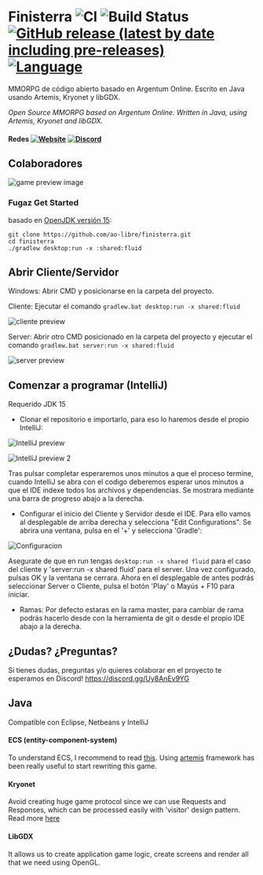 # Finisterra ![CI](https://github.com/ao-libre/finisterra/workflows/CI/badge.svg) ![Build Status](https://github.com/ao-libre/finisterra/workflows/Release/badge.svg)  [![GitHub release (latest by date including pre-releases)](https://img.shields.io/github/v/release/ao-libre/finisterra?include_prereleases)](https://github.com/ao-libre/finisterra/releases) [![Language](https://img.shields.io/badge/lang-espa%C3%B1ol%20%2F%20english-yellow)](#)

MMORPG de código abierto basado en Argentum Online. Escrito en Java usando Artemis, Kryonet y libGDX.

*Open Source MMORPG based on Argentum Online. Written in Java, using Artemis, Kryonet and libGDX.*

#### Redes [![Website](https://img.shields.io/website?down_color=lightgrey&down_message=offline&up_color=blue&up_message=online&url=https%3A%2F%2Ffinisterra.argentumonline.org%2F)](https://finisterra.argentumonline.org/) [![Discord](https://img.shields.io/discord/479056868707270657?color=blueviolet&label=discord)](https://discord.gg/4Wd4EMwnFm)


## Colaboradores
![game preview image](https://cdn.discordapp.com/attachments/580487031197794313/636899837354442755/readme-repo.png)

### Fugaz Get Started
basado en [OpenJDK versión 15](https://jdk.java.net/15/):

```
git clone https://github.com/ao-libre/finisterra.git
cd finisterra
./gradlew desktop:run -x :shared:fluid  
```

## Abrir Cliente/Servidor

Windows:
Abrir CMD y posicionarse en la carpeta del proyecto.

Cliente: Ejecutar el comando
`gradlew.bat desktop:run -x shared:fluid
`

![cliente preview](https://i.imgur.com/3P2L0K4.png)

Server: Abrir otro CMD posicionado en la carpeta del proyecto y ejecutar el comando `gradlew.bat server:run -x shared:fluid`

![server preview](https://i.imgur.com/mPl3pXy.png)

## Comenzar a programar (IntelliJ)
Requerido JDK 15

- Clonar el repositorio e importarlo, para eso lo haremos desde el propio IntelliJ:

![IntelliJ preview](https://i.imgur.com/pAhfyuZ.png)

![IntelliJ preview 2](https://i.imgur.com/AskF398.png)

Tras pulsar completar esperaremos unos minutos a que el proceso termine, cuando IntelliJ se abra con el codigo deberemos esperar unos minutos a que el IDE indexe todos los archivos y dependencias. Se mostrara mediante una barra de progreso abajo a la derecha.

- Configurar el inicio del Cliente y Servidor desde el IDE. Para ello vamos al desplegable de arriba derecha y selecciona "Edit Configurations".
  Se abrira una ventana, pulsa en el '+' y selecciona 'Gradle':

![Configuracion](https://i.imgur.com/fgOF9cf.png)

Asegurate de que en run tengas
`desktop:run -x shared fluid` para el caso del cliente y 'server:run -x shared fluid' para el server.
Una vez configurado, pulsas OK y la ventana se cerrara. Ahora en el desplegable de antes podrás seleccionar Server o Cliente, pulsa el botón 'Play' o Mayús + F10 para iniciar.

- Ramas: Por defecto estaras en la rama master, para cambiar de rama podrás hacerlo desde con la herramienta de git o desde el propio IDE abajo a la derecha.

## ¿Dudas? ¿Preguntas?
Si tienes dudas, preguntas y/o quieres colaborar en el proyecto te esperamos en Discord!
https://discord.gg/Uy8AnEv9YG

## Java
Compatible con Eclipse, Netbeans y IntelliJ

#### ECS (entity-component-system)
To understand ECS, I recommend to read [this](https://github.com/junkdog/artemis-odb/wiki/Introduction-to-Entity-Systems).
Using [artemis](https://github.com/junkdog/artemis-odb) framework has been really useful to start rewriting this game.

#### Kryonet
Avoid creating huge game protocol since we can use Requests and Responses, which can be processed easily with 'visitor' design pattern.
Read more [here](https://github.com/EsotericSoftware/kryonet)

#### LibGDX
It allows us to create application game logic, create screens and render all that we need using OpenGL.


